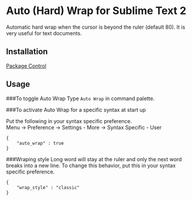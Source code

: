 Auto (Hard) Wrap for Sublime Text 2
====================
Automatic hard wrap when the cursor is beyond the ruler (default 80).
It is very useful for text documents.

Installation
------------
[Package Control](http://wbond.net/sublime_packages/package_control)



Usage
------------
###To toggle Auto Wrap
Type `Auto Wrap` in command palette.


###To activate Auto Wrap for a specific syntax at start up

Put the following in your syntax specific preference.<br>
Menu -> Preference -> Settings - More -> Syntax Specific - User

    {
        "auto_wrap" : true
    }

###Wraping style
Long word will stay at the ruler and only the next word breaks into a new line.
 To change this behavior, put this in your syntax specific preference.

    {
        "wrap_style" : "classic"
    }